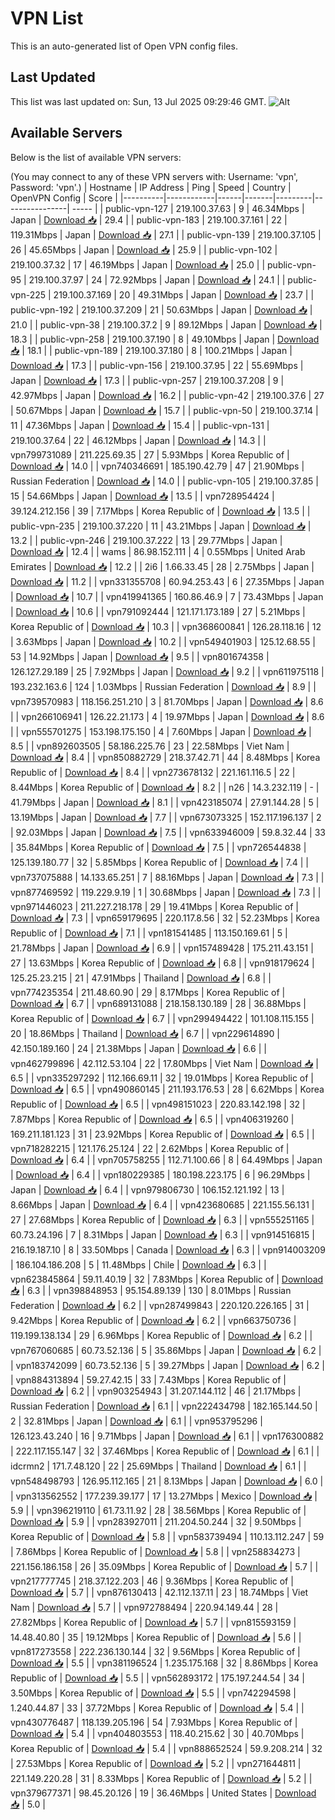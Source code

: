 # VPN List

This is an auto-generated list of Open VPN config files.

## Last Updated

This list was last updated on: Sun, 13 Jul 2025 09:29:46 GMT.
![Alt](https://repobeats.axiom.co/api/embed/186b98318ef1479477931607c1ad7d823f12451f.svg "Repobeats analytics image")

## Available Servers

Below is the list of available VPN servers:

(You may connect to any of these VPN servers with: Username: 'vpn', Password: 'vpn'.)
| Hostname | IP Address | Ping | Speed | Country | OpenVPN Config | Score |
|----------|------------|------|-------|---------|----------------| ----- |
| public-vpn-127 | 219.100.37.63 | 9 | 46.34Mbps | Japan | [Download 📥](./configs/server_0_JP.ovpn) | 29.4 |
| public-vpn-183 | 219.100.37.161 | 22 | 119.31Mbps | Japan | [Download 📥](./configs/server_1_JP.ovpn) | 27.1 |
| public-vpn-139 | 219.100.37.105 | 26 | 45.65Mbps | Japan | [Download 📥](./configs/server_2_JP.ovpn) | 25.9 |
| public-vpn-102 | 219.100.37.32 | 17 | 46.19Mbps | Japan | [Download 📥](./configs/server_3_JP.ovpn) | 25.0 |
| public-vpn-95 | 219.100.37.97 | 24 | 72.92Mbps | Japan | [Download 📥](./configs/server_4_JP.ovpn) | 24.1 |
| public-vpn-225 | 219.100.37.169 | 20 | 49.31Mbps | Japan | [Download 📥](./configs/server_5_JP.ovpn) | 23.7 |
| public-vpn-192 | 219.100.37.209 | 21 | 50.63Mbps | Japan | [Download 📥](./configs/server_6_JP.ovpn) | 21.0 |
| public-vpn-38 | 219.100.37.2 | 9 | 89.12Mbps | Japan | [Download 📥](./configs/server_7_JP.ovpn) | 18.3 |
| public-vpn-258 | 219.100.37.190 | 8 | 49.10Mbps | Japan | [Download 📥](./configs/server_8_JP.ovpn) | 18.1 |
| public-vpn-189 | 219.100.37.180 | 8 | 100.21Mbps | Japan | [Download 📥](./configs/server_9_JP.ovpn) | 17.3 |
| public-vpn-156 | 219.100.37.95 | 22 | 55.69Mbps | Japan | [Download 📥](./configs/server_10_JP.ovpn) | 17.3 |
| public-vpn-257 | 219.100.37.208 | 9 | 42.97Mbps | Japan | [Download 📥](./configs/server_11_JP.ovpn) | 16.2 |
| public-vpn-42 | 219.100.37.6 | 27 | 50.67Mbps | Japan | [Download 📥](./configs/server_12_JP.ovpn) | 15.7 |
| public-vpn-50 | 219.100.37.14 | 11 | 47.36Mbps | Japan | [Download 📥](./configs/server_13_JP.ovpn) | 15.4 |
| public-vpn-131 | 219.100.37.64 | 22 | 46.12Mbps | Japan | [Download 📥](./configs/server_14_JP.ovpn) | 14.3 |
| vpn799731089 | 211.225.69.35 | 27 | 5.93Mbps | Korea Republic of | [Download 📥](./configs/server_15_KR.ovpn) | 14.0 |
| vpn740346691 | 185.190.42.79 | 47 | 21.90Mbps | Russian Federation | [Download 📥](./configs/server_16_RU.ovpn) | 14.0 |
| public-vpn-105 | 219.100.37.85 | 15 | 54.66Mbps | Japan | [Download 📥](./configs/server_17_JP.ovpn) | 13.5 |
| vpn728954424 | 39.124.212.156 | 39 | 7.17Mbps | Korea Republic of | [Download 📥](./configs/server_18_KR.ovpn) | 13.5 |
| public-vpn-235 | 219.100.37.220 | 11 | 43.21Mbps | Japan | [Download 📥](./configs/server_19_JP.ovpn) | 13.2 |
| public-vpn-246 | 219.100.37.222 | 13 | 29.77Mbps | Japan | [Download 📥](./configs/server_20_JP.ovpn) | 12.4 |
| wams | 86.98.152.111 | 4 | 0.55Mbps | United Arab Emirates | [Download 📥](./configs/server_21_AE.ovpn) | 12.2 |
| 2i6 | 1.66.33.45 | 28 | 2.75Mbps | Japan | [Download 📥](./configs/server_22_JP.ovpn) | 11.2 |
| vpn331355708 | 60.94.253.43 | 6 | 27.35Mbps | Japan | [Download 📥](./configs/server_23_JP.ovpn) | 10.7 |
| vpn419941365 | 160.86.46.9 | 7 | 73.43Mbps | Japan | [Download 📥](./configs/server_24_JP.ovpn) | 10.6 |
| vpn791092444 | 121.171.173.189 | 27 | 5.21Mbps | Korea Republic of | [Download 📥](./configs/server_25_KR.ovpn) | 10.3 |
| vpn368600841 | 126.28.118.16 | 12 | 3.63Mbps | Japan | [Download 📥](./configs/server_26_JP.ovpn) | 10.2 |
| vpn549401903 | 125.12.68.55 | 53 | 14.92Mbps | Japan | [Download 📥](./configs/server_27_JP.ovpn) | 9.5 |
| vpn801674358 | 126.127.29.189 | 25 | 7.92Mbps | Japan | [Download 📥](./configs/server_28_JP.ovpn) | 9.2 |
| vpn611975118 | 193.232.163.6 | 124 | 1.03Mbps | Russian Federation | [Download 📥](./configs/server_29_RU.ovpn) | 8.9 |
| vpn739570983 | 118.156.251.210 | 3 | 81.70Mbps | Japan | [Download 📥](./configs/server_30_JP.ovpn) | 8.6 |
| vpn266106941 | 126.22.21.173 | 4 | 19.97Mbps | Japan | [Download 📥](./configs/server_31_JP.ovpn) | 8.6 |
| vpn555701275 | 153.198.175.150 | 4 | 7.60Mbps | Japan | [Download 📥](./configs/server_32_JP.ovpn) | 8.5 |
| vpn892603505 | 58.186.225.76 | 23 | 22.58Mbps | Viet Nam | [Download 📥](./configs/server_33_VN.ovpn) | 8.4 |
| vpn850882729 | 218.37.42.71 | 44 | 8.48Mbps | Korea Republic of | [Download 📥](./configs/server_34_KR.ovpn) | 8.4 |
| vpn273678132 | 221.161.116.5 | 22 | 8.44Mbps | Korea Republic of | [Download 📥](./configs/server_35_KR.ovpn) | 8.2 |
| n26 | 14.3.232.119 | - | 41.79Mbps | Japan | [Download 📥](./configs/server_36_JP.ovpn) | 8.1 |
| vpn423185074 | 27.91.144.28 | 5 | 13.19Mbps | Japan | [Download 📥](./configs/server_37_JP.ovpn) | 7.7 |
| vpn673073325 | 152.117.196.137 | 2 | 92.03Mbps | Japan | [Download 📥](./configs/server_38_JP.ovpn) | 7.5 |
| vpn633946009 | 59.8.32.44 | 33 | 35.84Mbps | Korea Republic of | [Download 📥](./configs/server_39_KR.ovpn) | 7.5 |
| vpn726544838 | 125.139.180.77 | 32 | 5.85Mbps | Korea Republic of | [Download 📥](./configs/server_40_KR.ovpn) | 7.4 |
| vpn737075888 | 14.133.65.251 | 7 | 88.16Mbps | Japan | [Download 📥](./configs/server_41_JP.ovpn) | 7.3 |
| vpn877469592 | 119.229.9.19 | 1 | 30.68Mbps | Japan | [Download 📥](./configs/server_42_JP.ovpn) | 7.3 |
| vpn971446023 | 211.227.218.178 | 29 | 19.41Mbps | Korea Republic of | [Download 📥](./configs/server_43_KR.ovpn) | 7.3 |
| vpn659179695 | 220.117.8.56 | 32 | 52.23Mbps | Korea Republic of | [Download 📥](./configs/server_44_KR.ovpn) | 7.1 |
| vpn181541485 | 113.150.169.61 | 5 | 21.78Mbps | Japan | [Download 📥](./configs/server_45_JP.ovpn) | 6.9 |
| vpn157489428 | 175.211.43.151 | 27 | 13.63Mbps | Korea Republic of | [Download 📥](./configs/server_46_KR.ovpn) | 6.8 |
| vpn918179624 | 125.25.23.215 | 21 | 47.91Mbps | Thailand | [Download 📥](./configs/server_47_TH.ovpn) | 6.8 |
| vpn774235354 | 211.48.60.90 | 29 | 8.17Mbps | Korea Republic of | [Download 📥](./configs/server_48_KR.ovpn) | 6.7 |
| vpn689131088 | 218.158.130.189 | 28 | 36.88Mbps | Korea Republic of | [Download 📥](./configs/server_49_KR.ovpn) | 6.7 |
| vpn299494422 | 101.108.115.155 | 20 | 18.86Mbps | Thailand | [Download 📥](./configs/server_50_TH.ovpn) | 6.7 |
| vpn229614890 | 42.150.189.160 | 24 | 21.38Mbps | Japan | [Download 📥](./configs/server_51_JP.ovpn) | 6.6 |
| vpn462799896 | 42.112.53.104 | 22 | 17.80Mbps | Viet Nam | [Download 📥](./configs/server_52_VN.ovpn) | 6.5 |
| vpn335297292 | 112.166.69.11 | 32 | 19.01Mbps | Korea Republic of | [Download 📥](./configs/server_53_KR.ovpn) | 6.5 |
| vpn490860145 | 211.193.176.53 | 28 | 6.62Mbps | Korea Republic of | [Download 📥](./configs/server_54_KR.ovpn) | 6.5 |
| vpn498151023 | 220.83.142.198 | 32 | 7.87Mbps | Korea Republic of | [Download 📥](./configs/server_55_KR.ovpn) | 6.5 |
| vpn406319260 | 169.211.181.123 | 31 | 23.92Mbps | Korea Republic of | [Download 📥](./configs/server_56_KR.ovpn) | 6.5 |
| vpn718282215 | 121.176.25.124 | 22 | 2.62Mbps | Korea Republic of | [Download 📥](./configs/server_57_KR.ovpn) | 6.4 |
| vpn705758255 | 112.71.100.66 | 8 | 64.49Mbps | Japan | [Download 📥](./configs/server_58_JP.ovpn) | 6.4 |
| vpn180229385 | 180.198.223.175 | 6 | 96.29Mbps | Japan | [Download 📥](./configs/server_59_JP.ovpn) | 6.4 |
| vpn979806730 | 106.152.121.192 | 13 | 8.66Mbps | Japan | [Download 📥](./configs/server_60_JP.ovpn) | 6.4 |
| vpn423680685 | 221.155.56.131 | 27 | 27.68Mbps | Korea Republic of | [Download 📥](./configs/server_61_KR.ovpn) | 6.3 |
| vpn555251165 | 60.73.24.196 | 7 | 8.31Mbps | Japan | [Download 📥](./configs/server_62_JP.ovpn) | 6.3 |
| vpn914516815 | 216.19.187.10 | 8 | 33.50Mbps | Canada | [Download 📥](./configs/server_63_CA.ovpn) | 6.3 |
| vpn914003209 | 186.104.186.208 | 5 | 11.48Mbps | Chile | [Download 📥](./configs/server_64_CL.ovpn) | 6.3 |
| vpn623845864 | 59.11.40.19 | 32 | 7.83Mbps | Korea Republic of | [Download 📥](./configs/server_65_KR.ovpn) | 6.3 |
| vpn398848953 | 95.154.89.139 | 130 | 8.01Mbps | Russian Federation | [Download 📥](./configs/server_66_RU.ovpn) | 6.2 |
| vpn287499843 | 220.120.226.165 | 31 | 9.42Mbps | Korea Republic of | [Download 📥](./configs/server_67_KR.ovpn) | 6.2 |
| vpn663750736 | 119.199.138.134 | 29 | 6.96Mbps | Korea Republic of | [Download 📥](./configs/server_68_KR.ovpn) | 6.2 |
| vpn767060685 | 60.73.52.136 | 5 | 35.86Mbps | Japan | [Download 📥](./configs/server_69_JP.ovpn) | 6.2 |
| vpn183742099 | 60.73.52.136 | 5 | 39.27Mbps | Japan | [Download 📥](./configs/server_70_JP.ovpn) | 6.2 |
| vpn884313894 | 59.27.42.15 | 33 | 7.43Mbps | Korea Republic of | [Download 📥](./configs/server_71_KR.ovpn) | 6.2 |
| vpn903254943 | 31.207.144.112 | 46 | 21.17Mbps | Russian Federation | [Download 📥](./configs/server_72_RU.ovpn) | 6.1 |
| vpn222434798 | 182.165.144.50 | 2 | 32.81Mbps | Japan | [Download 📥](./configs/server_73_JP.ovpn) | 6.1 |
| vpn953795296 | 126.123.43.240 | 16 | 9.71Mbps | Japan | [Download 📥](./configs/server_74_JP.ovpn) | 6.1 |
| vpn176300882 | 222.117.155.147 | 32 | 37.46Mbps | Korea Republic of | [Download 📥](./configs/server_75_KR.ovpn) | 6.1 |
| idcrmn2 | 171.7.48.120 | 22 | 25.69Mbps | Thailand | [Download 📥](./configs/server_76_TH.ovpn) | 6.1 |
| vpn548498793 | 126.95.112.165 | 21 | 8.13Mbps | Japan | [Download 📥](./configs/server_77_JP.ovpn) | 6.0 |
| vpn313562552 | 177.239.39.177 | 17 | 13.27Mbps | Mexico | [Download 📥](./configs/server_78_MX.ovpn) | 5.9 |
| vpn396219110 | 61.73.11.92 | 28 | 38.56Mbps | Korea Republic of | [Download 📥](./configs/server_79_KR.ovpn) | 5.9 |
| vpn283927011 | 211.204.50.244 | 32 | 9.50Mbps | Korea Republic of | [Download 📥](./configs/server_80_KR.ovpn) | 5.8 |
| vpn583739494 | 110.13.112.247 | 59 | 7.86Mbps | Korea Republic of | [Download 📥](./configs/server_81_KR.ovpn) | 5.8 |
| vpn258834273 | 221.156.186.158 | 26 | 35.09Mbps | Korea Republic of | [Download 📥](./configs/server_82_KR.ovpn) | 5.7 |
| vpn217777745 | 218.37.122.203 | 46 | 9.36Mbps | Korea Republic of | [Download 📥](./configs/server_83_KR.ovpn) | 5.7 |
| vpn876130413 | 42.112.137.11 | 23 | 18.74Mbps | Viet Nam | [Download 📥](./configs/server_84_VN.ovpn) | 5.7 |
| vpn972788494 | 220.94.149.44 | 28 | 27.82Mbps | Korea Republic of | [Download 📥](./configs/server_85_KR.ovpn) | 5.7 |
| vpn815593159 | 14.48.40.80 | 35 | 19.12Mbps | Korea Republic of | [Download 📥](./configs/server_86_KR.ovpn) | 5.6 |
| vpn817273558 | 222.236.130.144 | 32 | 9.56Mbps | Korea Republic of | [Download 📥](./configs/server_87_KR.ovpn) | 5.5 |
| vpn381196524 | 1.235.175.168 | 32 | 8.86Mbps | Korea Republic of | [Download 📥](./configs/server_88_KR.ovpn) | 5.5 |
| vpn562893172 | 175.197.244.54 | 34 | 3.50Mbps | Korea Republic of | [Download 📥](./configs/server_89_KR.ovpn) | 5.5 |
| vpn742294598 | 1.240.44.87 | 33 | 37.72Mbps | Korea Republic of | [Download 📥](./configs/server_90_KR.ovpn) | 5.4 |
| vpn430776487 | 118.139.205.196 | 54 | 7.93Mbps | Korea Republic of | [Download 📥](./configs/server_91_KR.ovpn) | 5.4 |
| vpn404803553 | 118.40.215.62 | 30 | 40.70Mbps | Korea Republic of | [Download 📥](./configs/server_92_KR.ovpn) | 5.4 |
| vpn888652524 | 59.9.208.214 | 32 | 27.53Mbps | Korea Republic of | [Download 📥](./configs/server_93_KR.ovpn) | 5.2 |
| vpn271644811 | 221.149.220.28 | 31 | 8.33Mbps | Korea Republic of | [Download 📥](./configs/server_94_KR.ovpn) | 5.2 |
| vpn379677371 | 98.45.20.126 | 19 | 36.46Mbps | United States | [Download 📥](./configs/server_95_US.ovpn) | 5.0 |
